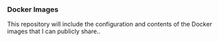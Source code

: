 ### Docker Images

This repository will include the configuration and contents of the Docker images that I can publicly share..
